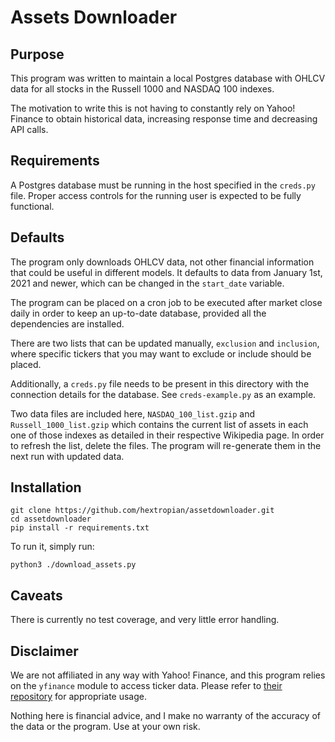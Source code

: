 # Assets Downloader

## Purpose
This program was written to maintain a local Postgres database with OHLCV data for all stocks in the Russell 1000 and NASDAQ 100 indexes.

The motivation to write this is not having to constantly rely on Yahoo! Finance to obtain historical data, increasing response time and decreasing API calls.

## Requirements

A Postgres database must be running in the host specified in the `creds.py` file. Proper access controls for the running user is expected to be fully functional.

## Defaults
The program only downloads OHLCV data, not other financial information that could be useful in different models. It defaults to data from January 1st, 2021 and newer, which can be changed in the `start_date` variable.

The program can be placed on a cron job to be executed after market close daily in order to keep an up-to-date database, provided all the dependencies are installed.

There are two lists that can be updated manually, `exclusion` and `inclusion`, where specific tickers that you may want to exclude or include should be placed.

Additionally, a `creds.py` file needs to be present in this directory with the connection details for the database. See `creds-example.py` as an example.

Two data files are included here, `NASDAQ_100_list.gzip` and `Russell_1000_list.gzip` which contains the current list of assets in each one of those indexes as detailed in their respective Wikipedia page. In order to refresh the list, delete the files. The program will re-generate them in the next run with updated data.

## Installation

```
git clone https://github.com/hextropian/assetdownloader.git
cd assetdownloader
pip install -r requirements.txt
```

To run it, simply run:

```
python3 ./download_assets.py
```

## Caveats

There is currently no test coverage, and very little error handling.

## Disclaimer

We are not affiliated in any way with Yahoo! Finance, and this program relies on the `yfinance` module to access ticker data. Please refer to [their repository](https://github.com/ranaroussi/yfinance) for appropriate usage.

Nothing here is financial advice, and I make no warranty of the accuracy of the data or the program. Use at your own risk.